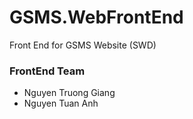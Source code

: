 # GSMS.WebFrontEnd
Front End for GSMS Website (SWD)

### FrontEnd Team
* Nguyen Truong Giang
* Nguyen Tuan Anh
